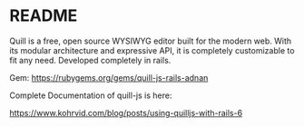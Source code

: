 # README
Quill is a free, open source WYSIWYG editor built for the modern web. With its modular architecture and expressive API, it is completely customizable to fit any need.
Developed completely in rails.

Gem: https://rubygems.org/gems/quill-js-rails-adnan

Complete Documentation of quill-js is here:

https://www.kohrvid.com/blog/posts/using-quilljs-with-rails-6



